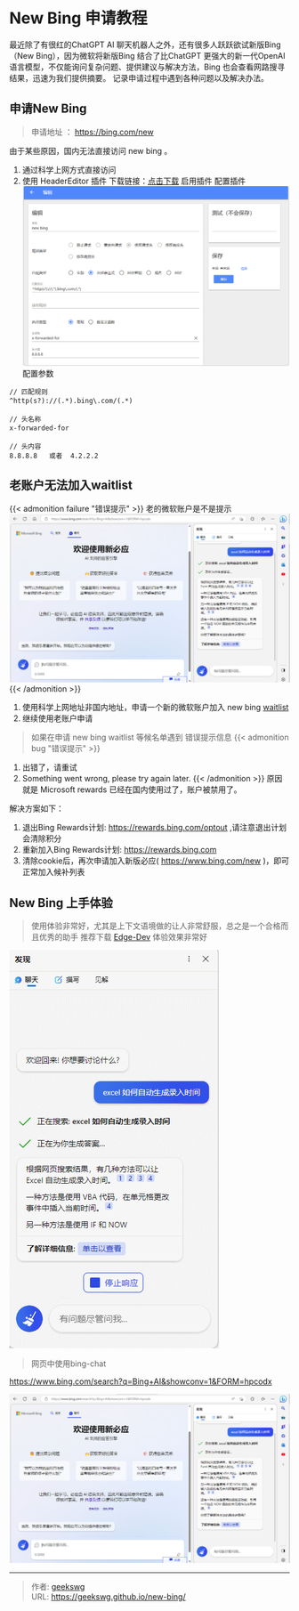 # New Bing 申请教程


最近除了有很红的ChatGPT AI 聊天机器人之外，还有很多人跃跃欲试新版Bing（New Bing），因为微软将新版Bing 结合了比ChatGPT 更强大的新一代OpenAI 语言模型，不仅能询问复杂问题、提供建议与解决方法，Bing 也会查看网路搜寻结果，迅速为我们提供摘要。
记录申请过程中遇到各种问题以及解决办法。
<!--more-->

## 申请New Bing
> 申请地址 ： https://bing.com/new

由于某些原因，国内无法直接访问 new bing 。
1. 通过科学上网方式直接访问
2. 使用 HeaderEditor 插件 下载链接：[点击下载](https://microsoftedge.microsoft.com/addons/detail/header-editor/afopnekiinpekooejpchnkgfffaeceko)
   启用插件
   配置插件
   ![配置截图](newbing-header-editor.png "配置截图")
   配置参数
```
// 匹配规则
^http(s?)://(.*).bing\.com/(.*)

// 头名称
x-forwarded-for

// 头内容
8.8.8.8   或者  4.2.2.2
```

## 老账户无法加入waitlist
{{< admonition failure "错误提示"  >}}
老的微软账户是不是提示
![new bing 申请waitlist错误](newbing.png "new bing 申请waitlist错误")
{{< /admonition >}}

1. 使用科学上网地址非国内地址，申请一个新的微软账户加入 new bing [waitlist](https://www.bing.com/new)
2. 继续使用老账户申请
> 如果在申请 new bing waitlist 等候名单遇到 错误提示信息
{{< admonition bug "错误提示"  >}}
1. 出错了，请重试
2. Something went wrong, please try again later.
{{< /admonition >}}
原因就是 Microsoft rewards 已经在国内使用过了，账户被禁用了。

解决方案如下：
1. 退出Bing Rewards计划: https://rewards.bing.com/optout ,请注意退出计划会清除积分
2. 重新加入Bing Rewards计划: https://rewards.bing.com
3. 清除cookie后，再次申请加入新版必应( https://www.bing.com/new )，即可正常加入候补列表


## New Bing 上手体验

> 使用体验非常好，尤其是上下文语境做的让人非常舒服，总之是一个合格而且优秀的助手
推荐下载 [Edge-Dev](https://www.microsoftedgeinsider.com/zh-cn/download/dev) 体验效果非常好

![Edge-Dev new bing 使用预览](newbing.gif "Edge-Dev new bing 使用预览")

> 网页中使用bing-chat

https://www.bing.com/search?q=Bing+AI&showconv=1&FORM=hpcodx

![web new bing 使用预览](newbing.png "web new bing 使用预览")


---

> 作者: [geekswg](https://geekswg.github.io)  
> URL: https://geekswg.github.io/new-bing/  

